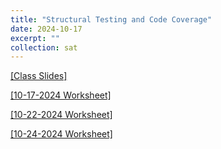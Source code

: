```yaml
---
title: "Structural Testing and Code Coverage"
date: 2024-10-17
excerpt: ""
collection: sat
---
```


[[Class Slides]](https://docs.google.com/presentation/d/1BmnjwWYrJqCSfv_ta2d5uGzmdZkiYKy1gMaTLOoYQxk/edit#slide=id.g30c2581dd61_0_21)


[[10-17-2024 Worksheet]](/sat/files/10_17.pdf)

[[10-22-2024 Worksheet]](/sat/files/10_22.pdf)

[[10-24-2024 Worksheet]](/sat/files/10_24.pdf)
